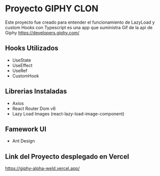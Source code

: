 # Proyecto GIPHY CLON

Este proyecto fue creado para entender el funcionamiento de LazyLoad y custom Hooks con Typescript es una app que suministra Gif de la api de Giphy https://developers.giphy.com/

## Hooks Utilizados
  * UseState
  * UseEffect
  * UseRef
  * CustomHook

## Librerias Instaladas
  * Axios
  * React Router Dom v6
  * Lazy Load Images (react-lazy-load-image-component)

## Famework UI
  * Ant Design

## Link del Proyecto desplegado en Vercel
https://giphy-alpha-weld.vercel.app/
